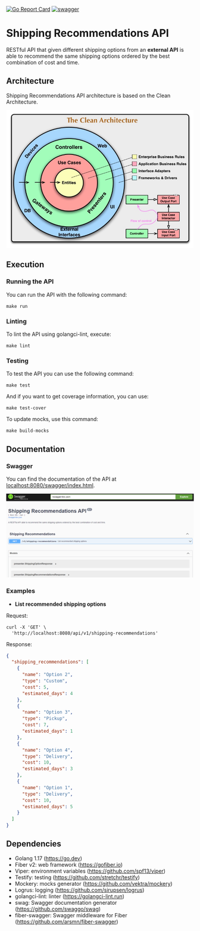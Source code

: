 [![Go Report Card](https://goreportcard.com/badge/github.com/bosamatheus/better-shipping/shipping-recommendations)](https://goreportcard.com/report/github.com/bosamatheus/better-shipping/shipping-recommendations)
[![swagger](https://img.shields.io/badge/swagger-0.1-blue.svg)](http://localhost:8080/swagger/index.html)

# Shipping Recommendations API

RESTful API that given different shipping options from an **external API** is able to recommend the same shipping options ordered by the best combination of cost and time.

## Architecture

Shipping Recommendations API architecture is based on the Clean Architecture.

![Clean Architecture](docs/clean-architecture.jpg)

## Execution

### Running the API

You can run the API with the following command:

```shell
make run
```

### Linting

To lint the API using golangci-lint, execute:

```shell
make lint
```

### Testing

To test the API you can use the following command:

```shell
make test
```

And if you want to get coverage information, you can use:

```shell
make test-cover
```

To update mocks, use this command:

```shell
make build-mocks
```

## Documentation

### Swagger

You can find the documentation of the API at [localhost:8080/swagger/index.html](http://localhost:8080/swagger/index.html).

![API Documentation Swagger](docs/api-documentation-swagger.png)

### Examples

- **List recommended shipping options**

Request:

```shell
curl -X 'GET' \
  'http://localhost:8080/api/v1/shipping-recommendations'
```

Response:

```json
{
  "shipping_recommendations": [
    {
      "name": "Option 2",
      "type": "Custom",
      "cost": 5,
      "estimated_days": 4
    },
    {
      "name": "Option 3",
      "type": "Pickup",
      "cost": 7,
      "estimated_days": 1
    },
    {
      "name": "Option 4",
      "type": "Delivery",
      "cost": 10,
      "estimated_days": 3
    },
    {
      "name": "Option 1",
      "type": "Delivery",
      "cost": 10,
      "estimated_days": 5
    }
  ]
}
```

## Dependencies

- Golang 1.17 (https://go.dev)
- Fiber v2: web framework (https://gofiber.io)
- Viper: environment variables (https://github.com/spf13/viper)
- Testify: testing (https://github.com/stretchr/testify)
- Mockery: mocks generator (https://github.com/vektra/mockery)
- Logrus: logging (https://github.com/sirupsen/logrus)
- golangci-lint: linter (https://golangci-lint.run)
- swag: Swagger documentation generator (https://github.com/swaggo/swag)
- fiber-swagger: Swagger middleware for Fiber (https://github.com/arsmn/fiber-swagger)
